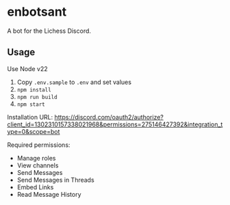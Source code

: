 # enbotsant

A bot for the Lichess Discord.

## Usage

Use Node v22

1. Copy `.env.sample` to `.env` and set values
2. `npm install`
3. `npm run build`
4. `npm start`

Installation URL: https://discord.com/oauth2/authorize?client_id=1302310157338021968&permissions=275146427392&integration_type=0&scope=bot

Required permissions:

- Manage roles
- View channels
- Send Messages
- Send Messages in Threads
- Embed Links
- Read Message History
